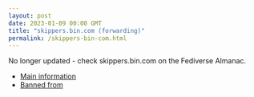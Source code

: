 ```yaml
---
layout: post
date: 2023-01-09 00:00 GMT
title: "skippers.bin.com (forwarding)"
permalink: /skippers-bin-com.html
---
```


No longer updated - check skippers.bin.com on the Fediverse Almanac.

* [Main information](https://www.fediversealmanac.com/api/v1/instances/skippers.bin.com)
* [Banned from](https://www.fediversealmanac.com/api/v1/instances/skippers.bin.com/banned_from)

